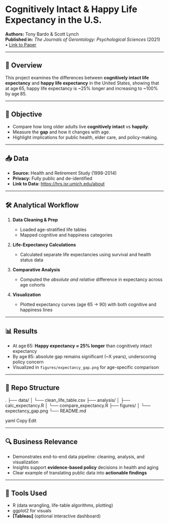 # Cognitively Intact & Happy Life Expectancy in the U.S.

**Authors:** Tony Bardo & Scott Lynch  
**Published in:** *The Journals of Gerontology: Psychological Sciences* (2021) • [Link to Paper](https://www.ncbi.nlm.nih.gov/pmc/articles/PMC7813190/)

---

## 🧠 Overview

This project examines the differences between **cognitively intact life expectancy** and **happy life expectancy** in the United States, showing that at age 65, happy life expectancy is ~25% longer and increasing to ~100% by age 85.

---

## 🎯 Objective

- Compare how long older adults live **cognitively intact** vs **happily**.
- Measure the **gap** and how it changes with age.
- Highlight implications for public health, elder care, and policy-making.

---

## 📥 Data

- **Source:** Health and Retirement Study (1998-2014)
- **Privacy:** Fully public and de-identified
- **Link to Data:** https://hrs.isr.umich.edu/about
---

## 🛠 Analytical Workflow

1. **Data Cleaning & Prep**  
   - Loaded age-stratified life tables  
   - Mapped cognitive and happiness categories

2. **Life-Expectancy Calculations**  
   - Calculated separate life expectancies using survival and health status data

3. **Comparative Analysis**  
   - Computed the *absolute and relative* difference in expectancy across age cohorts

4. **Visualization**  
   - Plotted expectancy curves (age 65 → 90) with both cognitive and happiness lines

---

## 📊 Results

- At age 65: **Happy expectancy ≈ 25% longer** than cognitively intact expectancy  
- By age 85: absolute gap remains significant (~X years), underscoring policy concern  
- Visualized in `figures/expectancy_gap.png` for age-specific comparison  

---

## 📂 Repo Structure

.
├── data/
│ └── clean_life_table.csv
├── analysis/
│ ├── calc_expectancy.R
│ └── compare_expectancy.R
├── figures/
│ └── expectancy_gap.png
└── README.md

yaml
Copy
Edit

---

## 🔍 Business Relevance

- Demonstrates end-to-end data pipeline: cleaning, analysis, and visualization  
- Insights support **evidence-based policy** decisions in health and aging  
- Clear example of translating public data into **actionable findings**

---

## 🧩 Tools Used

- R (data wrangling, life-table algorithms, plotting)
- ggplot2 for visuals
- **[Tableau]** (optional interactive dashboard)

